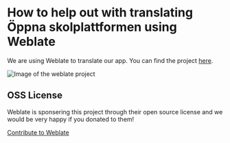 # How to help out with translating Öppna skolplattformen using Weblate

We are using Weblate to translate our app. You can find the project [here](https://hosted.weblate.org/projects/skolplattformen-app/app-translation/).

![Image of the weblate project](https://hosted.weblate.org/widgets/skolplattformen-app/-/app-translation/open-graph.png)

## OSS License

Weblate is sponsering this project through their open source license and we would be very happy if you donated to them!

[Contribute to Weblate](https://weblate.org/sv/contribute/)
